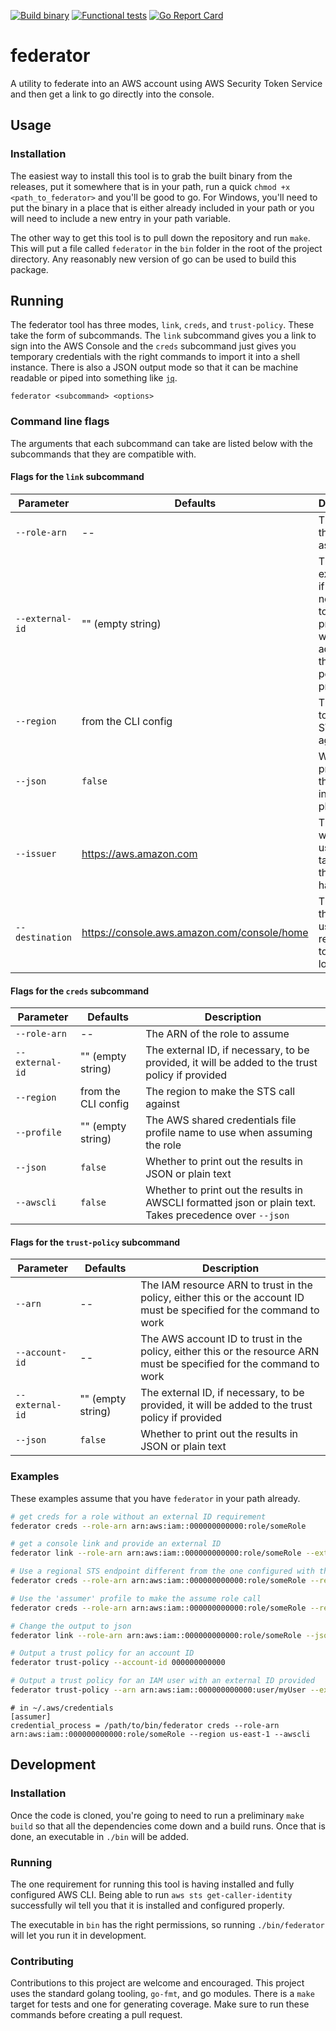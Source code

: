 [![Build binary](https://github.com/YashdalfTheGray/federator/actions/workflows/build_binary.yml/badge.svg)](https://github.com/YashdalfTheGray/federator/actions/workflows/build_binary.yml)
[![Functional tests](https://github.com/YashdalfTheGray/federator/actions/workflows/functional_tests.yml/badge.svg)](https://github.com/YashdalfTheGray/federator/actions/workflows/functional_tests.yml)
[![Go Report Card](https://goreportcard.com/badge/github.com/YashdalfTheGray/federator)](https://goreportcard.com/report/github.com/YashdalfTheGray/federator)

# federator

A utility to federate into an AWS account using AWS Security Token Service and then get a link to go directly into the console.

## Usage

### Installation

The easiest way to install this tool is to grab the built binary from the releases, put it somewhere that is in your path, run a quick `chmod +x <path_to_federator>` and you'll be good to go. For Windows, you'll need to put the binary in a place that is either already included in your path or you will need to include a new entry in your path variable.

The other way to get this tool is to pull down the repository and run `make`. This will put a file called `federator` in the `bin` folder in the root of the project directory. Any reasonably new version of go can be used to build this package.

## Running

The federator tool has three modes, `link`, `creds`, and `trust-policy`. These take the form of subcommands. The `link` subcommand gives you a link to sign into the AWS Console and the `creds` subcommand just gives you temporary credentials with the right commands to import it into a shell instance. There is also a JSON output mode so that it can be machine readable or piped into something like [`jq`](https://stedolan.github.io/jq/).

```shell
federator <subcommand> <options>
```

### Command line flags

The arguments that each subcommand can take are listed below with the subcommands that they are compatible with.

#### Flags for the `link` subcommand

| Parameter       | Defaults                                    | Description                                                                                     |
| --------------- | ------------------------------------------- | ----------------------------------------------------------------------------------------------- |
| `--role-arn`    | --                                          | The ARN of the role to assume                                                                   |
| `--external-id` | "" (empty string)                           | The external ID, if necessary, to be provided, it will be added to the trust policy if provided |
| `--region`      | from the CLI config                         | The region to make the STS call against                                                         |
| `--json`        | `false`                                     | Whether to print out the results in JSON or plain text                                          |
| `--issuer`      | https://aws.amazon.com                      | The link where the user will be taken when the session has expired                              |
| `--destination` | https://console.aws.amazon.com/console/home | The link that the user will be redirected to after login                                        |

#### Flags for the `creds` subcommand

| Parameter       | Defaults            | Description                                                                                             |
| --------------- | ------------------- | ------------------------------------------------------------------------------------------------------- |
| `--role-arn`    | --                  | The ARN of the role to assume                                                                           |
| `--external-id` | "" (empty string)   | The external ID, if necessary, to be provided, it will be added to the trust policy if provided         |
| `--region`      | from the CLI config | The region to make the STS call against                                                                 |
| `--profile`     | "" (empty string)   | The AWS shared credentials file profile name to use when assuming the role                              |
| `--json`        | `false`             | Whether to print out the results in JSON or plain text                                                  |
| `--awscli`      | `false`             | Whether to print out the results in AWSCLI formatted json or plain text. Takes precedence over `--json` |

#### Flags for the `trust-policy` subcommand

| Parameter       | Defaults          | Description                                                                                                          |
| --------------- | ----------------- | -------------------------------------------------------------------------------------------------------------------- |
| `--arn`         | --                | The IAM resource ARN to trust in the policy, either this or the account ID must be specified for the command to work |
| `--account-id`  | --                | The AWS account ID to trust in the policy, either this or the resource ARN must be specified for the command to work |
| `--external-id` | "" (empty string) | The external ID, if necessary, to be provided, it will be added to the trust policy if provided                      |
| `--json`        | `false`           | Whether to print out the results in JSON or plain text                                                               |

### Examples

These examples assume that you have `federator` in your path already.

```sh
# get creds for a role without an external ID requirement
federator creds --role-arn arn:aws:iam::000000000000:role/someRole

# get a console link and provide an external ID
federator link --role-arn arn:aws:iam::000000000000:role/someRole --external-id "some external id"

# Use a regional STS endpoint different from the one configured with the CLI
federator creds --role-arn arn:aws:iam::000000000000:role/someRole --region us-east-1

# Use the 'assumer' profile to make the assume role call
federator creds --role-arn arn:aws:iam::000000000000:role/someRole --region us-east-1 --profile assumer

# Change the output to json
federator link --role-arn arn:aws:iam::000000000000:role/someRole --json

# Output a trust policy for an account ID
federator trust-policy --account-id 000000000000

# Output a trust policy for an IAM user with an external ID provided
federator trust-policy --arn arn:aws:iam::000000000000:user/myUser --external-id "some external id"
```

```
# in ~/.aws/credentials
[assumer]
credential_process = /path/to/bin/federator creds --role-arn arn:aws:iam::000000000000:role/someRole --region us-east-1 --awscli
```

## Development

### Installation

Once the code is cloned, you're going to need to run a preliminary `make build` so that all the dependencies come down and a build runs. Once that is done, an executable in `./bin` will be added.

### Running

The one requirement for running this tool is having installed and fully configured AWS CLI. Being able to run `aws sts get-caller-identity` successfully wil tell you that it is installed and configured properly.

The executable in `bin` has the right permissions, so running `./bin/federator` will let you run it in development.

### Contributing

Contributions to this project are welcome and encouraged. This project uses the standard golang tooling, `go-fmt`, and go modules. There is a `make` target for tests and one for generating coverage. Make sure to run these commands before creating a pull request.
